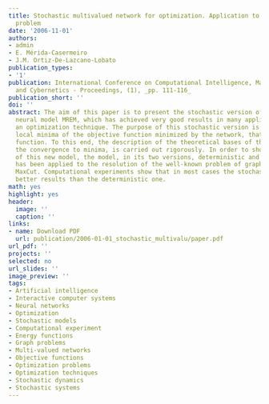 ```yaml
---
title: Stochastic multivalued network for optimization. Application to the graph MaxCut
  problem
date: '2006-11-01'
authors:
- admin
- E. Mérida-Casermeiro
- J.M. Ortiz-De-Lazcano-Lobato
publication_types: 
- '1'
publication: International Conference on Computational Intelligence, Man-Machine Systems
  and Cybernetics - Proceedings, (1), _pp. 111-116_
publication_short: ''
doi: ''
abstract: The aim of this paper is to present the stochastic version of the multivalued
  neural model MREM, which has achieved very good results in many applications, as
  an optimization technique. The purpose of this stochastic version is to avoid certain
  local minima of the objective function minimized by the network, that is, the energy
  function. To this end, the description of the theoretical bases of this model, guaranteeing
  the convergence to minima, is carried out rigorously. In order to show the efficiency
  of this new model, the model, in its two versions, deterministic and stochastic,
  has been applied to the resolution of the well-known problem of graph partition,
  MaxCut. Computational experiments show that in most cases the stochastic model achieves
  better results than the deterministic one.
math: yes
highlight: yes
header:
  image: ''
  caption: ''
links:
- name: Download PDF
  url: publication/2006-01-01_stochastic_multivalu/paper.pdf
url_pdf: ''
projects: ''
selected: no
url_slides: ''
image_preview: ''
tags:
- Artificial intelligence
- Interactive computer systems
- Neural networks
- Optimization
- Stochastic models
- Computational experiment
- Energy functions
- Graph problems
- Multi-valued networks
- Objective functions
- Optimization problems
- Optimization techniques
- Stochastic dynamics
- Stochastic systems
---
```

